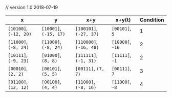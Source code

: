 // version 1.0 2018-07-19

 x | y | x+y | x+y(t) | Condition
---|---|---|---|---
`[10100]`, `(-12, 20)` | `[10001]`, `(-15, 17)` | `[100101]`, `(-27, 37)` | `[00101]`, `5` | 1
`[11000]`, `(-8, 24)` | `[11000]`, `(-8, 24)` | `[110000]`, `(-16, 48)` | `[10000]`, `-16` | 2
`[10111]`, `(-9, 23)` | `[01000]`, `(8, 8)` | `[111111]`, `(-1, 31)` | `[11111]`, `-1` | 2
`[00010]`, `(2, 2)` | `[00101]`, `(5, 5)` | `[00111]`, `(7, 7)` | `[00111]`, `7` | 3
`[01100]`, `(12, 12)` | `[00100]`, `(4, 4)` | `[11000]`, `(-8, 16)` | `[11000]`, `-8` | 4

